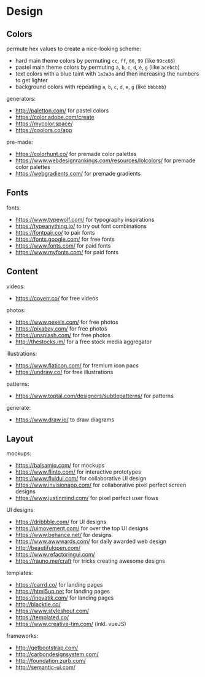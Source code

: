 # Design

## Colors

permute hex values to create a nice-looking scheme:

- hard main theme colors by permuting `cc`, `ff`, `66`, `99` (like `99cc66`)
- pastel main theme colors by permuting `a`, `b`, `c`, `d`, `e`, `g` (like `acebcb`)
- text colors with a blue taint with `1a2a3a` and then increasing the numbers to get lighter
- background colors with repeating `a`, `b`, `c`, `d`, `e`, `g` (like `bbbbbb`)

generators:

- http://paletton.com/ for pastel colors
- https://color.adobe.com/create   
- https://mycolor.space/   
- https://coolors.co/app  

pre-made:

- https://colorhunt.co/ for premade color palettes  
- https://www.webdesignrankings.com/resources/lolcolors/ for premade color palettes  
- https://webgradients.com/ for premade gradients  

## Fonts

fonts:

- https://www.typewolf.com/ for typography inspirations  
- https://typeanything.io/ to try out font combinations  
- https://fontpair.co/ to pair fonts  
- https://fonts.google.com/ for free fonts  
- https://www.fonts.com/ for paid fonts  
- https://www.myfonts.com/ for paid fonts  

## Content

videos:

- https://coverr.co/ for free videos  

photos:

- https://www.pexels.com/ for free photos  
- https://pixabay.com/ for free photos  
- https://unsplash.com/ for free photos  
- http://thestocks.im/ for a free stock media aggregator  

illustrations:

- https://www.flaticon.com/ for fremium icon pacs  
- https://undraw.co/ for free illustrations  

patterns:

- https://www.toptal.com/designers/subtlepatterns/ for patterns  

generate:

- https://www.draw.io/ to draw diagrams  

## Layout

mockups:

- https://balsamiq.com/ for mockups  
- https://www.flinto.com/ for interactive prototypes  
- https://www.fluidui.com/ for collaborative UI design  
- https://www.invisionapp.com/ for collaborative pixel perfect screen designs  
- https://www.justinmind.com/ for pixel perfect user flows  

UI designs:

- https://dribbble.com/ for UI designs  
- https://uimovement.com/ for over the top UI designs  
- https://www.behance.net/ for designs  
- https://www.awwwards.com/ for daily awarded web design
- http://beautifulopen.com/
- https://www.refactoringui.com/
- https://rauno.me/craft for tricks creating awesome designs

templates:

- https://carrd.co/ for landing pages
- https://html5up.net for landing pages
- https://inovatik.com/ for landing pages
- http://blacktie.co/
- https://www.styleshout.com/
- https://templated.co/
- https://www.creative-tim.com/ (inkl. vueJS)

frameworks:

- http://getbootstrap.com/
- http://carbondesignsystem.com/
- http://foundation.zurb.com/
- http://semantic-ui.com/
